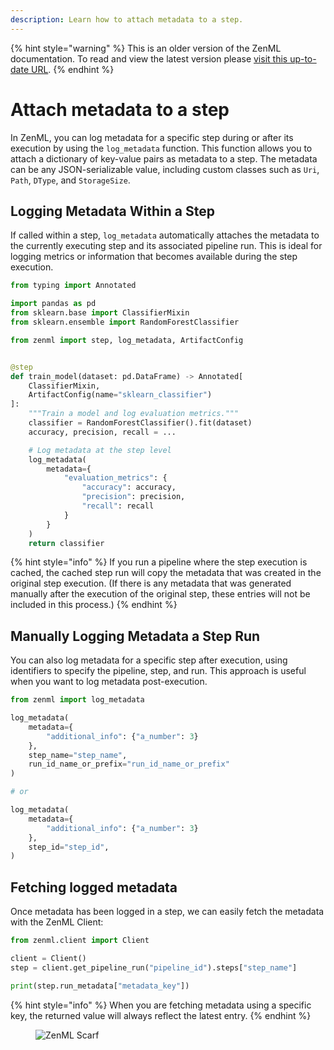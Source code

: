 ```yaml
---
description: Learn how to attach metadata to a step.
---
```


{% hint style="warning" %}
This is an older version of the ZenML documentation. To read and view the latest version please [visit this up-to-date URL](https://docs.zenml.io).
{% endhint %}


# Attach metadata to a step

In ZenML, you can log metadata for a specific step during or after its 
execution by using the `log_metadata` function. This function allows you to 
attach a dictionary of key-value pairs as metadata to a step. The metadata 
can be any JSON-serializable value, including custom classes such as 
`Uri`, `Path`, `DType`, and `StorageSize`.

## Logging Metadata Within a Step

If called within a step, `log_metadata` automatically attaches the metadata to 
the currently executing step and its associated pipeline run. This is 
ideal for logging metrics or information that becomes available during the 
step execution.

```python
from typing import Annotated

import pandas as pd
from sklearn.base import ClassifierMixin
from sklearn.ensemble import RandomForestClassifier

from zenml import step, log_metadata, ArtifactConfig


@step
def train_model(dataset: pd.DataFrame) -> Annotated[
    ClassifierMixin,
    ArtifactConfig(name="sklearn_classifier")
]:
    """Train a model and log evaluation metrics."""
    classifier = RandomForestClassifier().fit(dataset)
    accuracy, precision, recall = ...

    # Log metadata at the step level
    log_metadata(
        metadata={
            "evaluation_metrics": {
                "accuracy": accuracy,
                "precision": precision,
                "recall": recall
            }
        }
    )
    return classifier
```

{% hint style="info" %}
If you run a pipeline where the step execution is cached, the cached step run 
will copy the metadata that was created in the original step execution. 
(If there is any metadata that was generated manually after the execution of 
the original step, these entries will not be included in this process.)
{% endhint %}

## Manually Logging Metadata a Step Run

You can also log metadata for a specific step after execution, using 
identifiers to specify the pipeline, step, and run. This approach is 
useful when you want to log metadata post-execution.

```python
from zenml import log_metadata

log_metadata(
    metadata={
        "additional_info": {"a_number": 3}
    },
    step_name="step_name",
    run_id_name_or_prefix="run_id_name_or_prefix"
)

# or 

log_metadata(
    metadata={
        "additional_info": {"a_number": 3}
    },
    step_id="step_id",
)
```

## Fetching logged metadata

Once metadata has been logged in a step, we can easily fetch the metadata with 
the ZenML Client:

```python
from zenml.client import Client

client = Client()
step = client.get_pipeline_run("pipeline_id").steps["step_name"]

print(step.run_metadata["metadata_key"])
```

{% hint style="info" %}
When you are fetching metadata using a specific key, the returned value will 
always reflect the latest entry.
{% endhint %}

<figure><img src="https://static.scarf.sh/a.png?x-pxid=f0b4f458-0a54-4fcd-aa95-d5ee424815bc" alt="ZenML Scarf"><figcaption></figcaption></figure>
